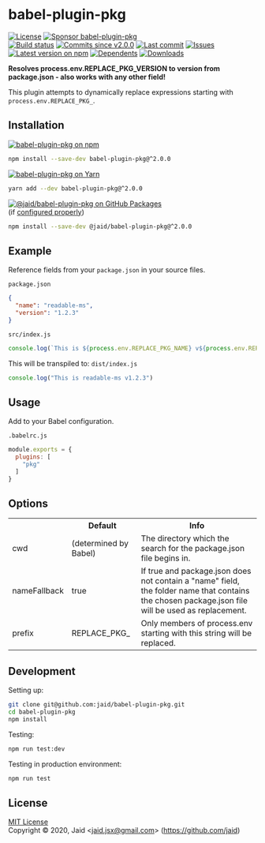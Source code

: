 # babel-plugin-pkg


<a href="https://raw.githubusercontent.com/jaid/babel-plugin-pkg/master/license.txt"><img src="https://img.shields.io/github/license/jaid/babel-plugin-pkg?style=flat-square" alt="License"/></a> <a href="https://github.com/sponsors/jaid"><img src="https://img.shields.io/badge/<3-Sponsor-FF45F1?style=flat-square" alt="Sponsor babel-plugin-pkg"/></a>  
<a href="https://actions-badge.atrox.dev/jaid/babel-plugin-pkg/goto"><img src="https://img.shields.io/endpoint.svg?style=flat-square&url=https%3A%2F%2Factions-badge.atrox.dev%2Fjaid%2Fbabel-plugin-pkg%2Fbadge" alt="Build status"/></a> <a href="https://github.com/jaid/babel-plugin-pkg/commits"><img src="https://img.shields.io/github/commits-since/jaid/babel-plugin-pkg/v2.0.0?style=flat-square&logo=github" alt="Commits since v2.0.0"/></a> <a href="https://github.com/jaid/babel-plugin-pkg/commits"><img src="https://img.shields.io/github/last-commit/jaid/babel-plugin-pkg?style=flat-square&logo=github" alt="Last commit"/></a> <a href="https://github.com/jaid/babel-plugin-pkg/issues"><img src="https://img.shields.io/github/issues/jaid/babel-plugin-pkg?style=flat-square&logo=github" alt="Issues"/></a>  
<a href="https://npmjs.com/package/babel-plugin-pkg"><img src="https://img.shields.io/npm/v/babel-plugin-pkg?style=flat-square&logo=npm&label=latest%20version" alt="Latest version on npm"/></a> <a href="https://github.com/jaid/babel-plugin-pkg/network/dependents"><img src="https://img.shields.io/librariesio/dependents/npm/babel-plugin-pkg?style=flat-square&logo=npm" alt="Dependents"/></a> <a href="https://npmjs.com/package/babel-plugin-pkg"><img src="https://img.shields.io/npm/dm/babel-plugin-pkg?style=flat-square&logo=npm" alt="Downloads"/></a>

**Resolves process.env.REPLACE_PKG_VERSION to version from package.json - also works with any other field!**


This plugin attempts to dynamically replace expressions starting with `process.env.REPLACE_PKG_`.



## Installation

<a href="https://npmjs.com/package/babel-plugin-pkg"><img src="https://img.shields.io/badge/npm-babel--plugin--pkg-C23039?style=flat-square&logo=npm" alt="babel-plugin-pkg on npm"/></a>

```bash
npm install --save-dev babel-plugin-pkg@^2.0.0
```

<a href="https://yarnpkg.com/package/babel-plugin-pkg"><img src="https://img.shields.io/badge/Yarn-babel--plugin--pkg-2F8CB7?style=flat-square&logo=yarn&logoColor=white" alt="babel-plugin-pkg on Yarn"/></a>

```bash
yarn add --dev babel-plugin-pkg@^2.0.0
```

<a href="https://github.com/jaid/babel-plugin-pkg/packages"><img src="https://img.shields.io/badge/GitHub Packages-@jaid/babel--plugin--pkg-24282e?style=flat-square&logo=github" alt="@jaid/babel-plugin-pkg on GitHub Packages"/></a>  
(if [configured properly](https://help.github.com/en/github/managing-packages-with-github-packages/configuring-npm-for-use-with-github-packages))

```bash
npm install --save-dev @jaid/babel-plugin-pkg@^2.0.0
```



## Example

Reference fields from your `package.json` in your source files.

`package.json`
```json
{
  "name": "readable-ms",
  "version": "1.2.3"
}
```

`src/index.js`
```js
console.log(`This is ${process.env.REPLACE_PKG_NAME} v${process.env.REPLACE_PKG_VERSION}`)
```

This will be transpiled to:
`dist/index.js`
```js
console.log("This is readable-ms v1.2.3")
```



## Usage

Add to your Babel configuration.

`.babelrc.js`
```js
module.exports = {
  plugins: [
    "pkg"
  ]
}
```



## Options



<table>
<tr>
<th></th>
<th>Default</th>
<th>Info</th>
</tr>
<tr>
<td>cwd</td>
<td>(determined by Babel)</td>
<td>The directory which the search for the package.json file begins in.</td>
</tr>
<tr>
<td>nameFallback</td>
<td>true</td>
<td>If true and package.json does not contain a "name" field, the folder name that contains the chosen package.json file will be used as replacement.</td>
</tr>
<tr>
<td>prefix</td>
<td>REPLACE_PKG_</td>
<td>Only members of process.env starting with this string will be replaced.</td>
</tr>
</table>











## Development



Setting up:
```bash
git clone git@github.com:jaid/babel-plugin-pkg.git
cd babel-plugin-pkg
npm install
```
Testing:
```bash
npm run test:dev
```
Testing in production environment:
```bash
npm run test
```


## License
[MIT License](https://raw.githubusercontent.com/jaid/babel-plugin-pkg/master/license.txt)  
Copyright © 2020, Jaid \<jaid.jsx@gmail.com> (https://github.com/jaid)
